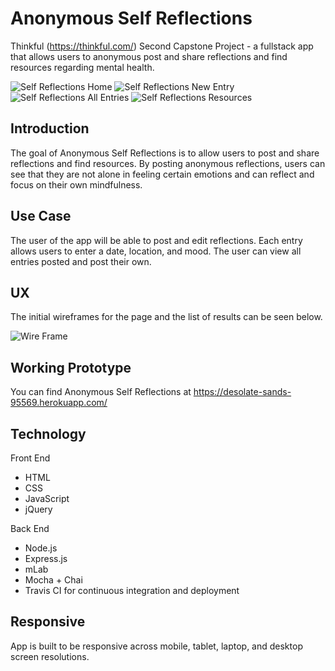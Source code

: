 # Anonymous Self Reflections
Thinkful (https://thinkful.com/) Second Capstone Project - a fullstack app that allows users to anonymous post and share reflections and find resources regarding mental health.

![Self Reflections Home](https://github.com/annalyncs/self-reflections/blob/master/screenshots/self%20reflection%20home.png?raw=true)
![Self Reflections New Entry](https://github.com/annalyncs/self-reflections/blob/master/screenshots/self%20reflection%20new%20entry.png?raw=true)
![Self Reflections All Entries](https://github.com/annalyncs/self-reflections/blob/master/screenshots/self%20reflection%20all%20entries.png?raw=true)
![Self Reflections Resources](https://github.com/annalyncs/self-reflections/blob/master/screenshots/self%20reflections%20resources.png?raw=true)


## Introduction
The goal of Anonymous Self Reflections is to allow users to post and share reflections and find resources. By posting anonymous reflections, users can see that they are not alone in feeling certain emotions and can reflect and focus on their own mindfulness.

## Use Case
The user of the app will be able to post and edit reflections. Each entry allows users to enter a date, location, and mood. The user can view all entries posted and post their own.

## UX
The initial wireframes for the page and the list of results can be seen below.

![Wire Frame](https://github.com/annalyncs/self-reflections/blob/master/screenshots/wireframes.jpeg?raw=true)

## Working Prototype
You can find Anonymous Self Reflections at https://desolate-sands-95569.herokuapp.com/

## Technology

Front End

* HTML
* CSS
* JavaScript
* jQuery

Back End

* Node.js
* Express.js
* mLab
* Mocha + Chai
* Travis CI for continuous integration and deployment

## Responsive

App is built to be responsive across mobile, tablet, laptop, and desktop screen resolutions.
